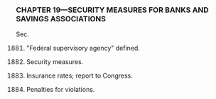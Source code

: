 ### **CHAPTER 19—SECURITY MEASURES FOR BANKS AND SAVINGS ASSOCIATIONS** ###

Sec.

1881. "Federal supervisory agency" defined.

1882. Security measures.

1883. Insurance rates; report to Congress.

1884. Penalties for violations.